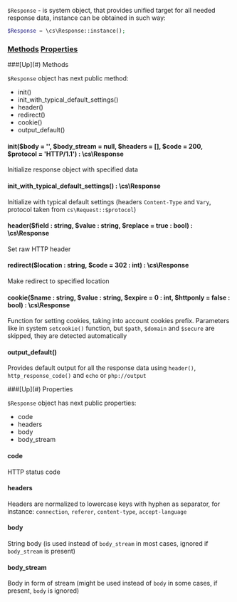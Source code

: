 `$Response` - is system object, that provides unified target for all needed response data, instance can be obtained in such way:
 ```php
 $Response = \cs\Response::instance();
 ```

### [Methods](#methods) [Properties](#properties)

<a name="methods" />
###[Up](#) Methods

`$Response` object has next public method:
* init()
* init_with_typical_default_settings()
* header()
* redirect()
* cookie()
* output_default()

#### init($body = '', $body_stream = null, $headers = [], $code = 200, $protocol = 'HTTP/1.1') : \cs\Response
Initialize response object with specified data

#### init_with_typical_default_settings() : \cs\Response
Initialize with typical default settings (headers `Content-Type` and `Vary`, protocol taken from `cs\Request::$protocol`)

#### header($field : string, $value : string, $replace = true : bool) : \cs\Response
Set raw HTTP header

#### redirect($location : string, $code = 302 : int) : \cs\Response
Make redirect to specified location

#### cookie($name : string, $value : string, $expire = 0 : int, $httponly = false : bool) : \cs\Response
Function for setting cookies, taking into account cookies prefix. Parameters like in system `setcookie()` function, but `$path`, `$domain` and `$secure` are skipped, they are detected automatically

#### output_default()
Provides default output for all the response data using `header()`, `http_response_code()` and `echo` or `php://output`

<a name="properties" />
###[Up](#) Properties

`$Response` object has next public properties:
* code
* headers
* body
* body_stream

#### code
HTTP status code

#### headers
Headers are normalized to lowercase keys with hyphen as separator, for instance: `connection`, `referer`, `content-type`, `accept-language`

#### body
String body (is used instead of `body_stream` in most cases, ignored if `body_stream` is present)

#### body_stream
Body in form of stream (might be used instead of `body` in some cases, if present, `body` is ignored)
